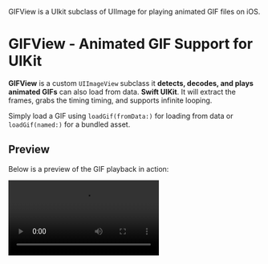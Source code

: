 GIFView is a UIkit subclass of UIImage for playing animated GIF files on iOS.

# GIFView - Animated GIF Support for UIKit  

**GIFView** is a custom `UIImageView` subclass it **detects, decodes, and plays animated GIFs** can also load from data. **Swift UIKit**. 
It will extract the frames, grabs the timing timing, and supports infinite looping. 

Simply load a GIF using `loadGif(fromData:)` for loading from data or `loadGif(named:)` for a bundled asset.  

## Preview  
Below is a preview of the GIF playback in action:  

![example.mp4](https://github.com/dagoatao/GIFView/blob/main/example.mp4)

